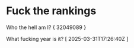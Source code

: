 # Fuck the rankings

Who the hell am I?
{ 32049089 }

What fucking year is it?
[ 2025-03-31T17:26:40Z ]
